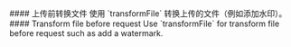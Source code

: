 <cn>
#### 上传前转换文件
使用 `transformFile` 转换上传的文件（例如添加水印）。
</cn>

<us>
#### Transform file before request
Use `transformFile` for transform file before request such as add a watermark.
</us>
